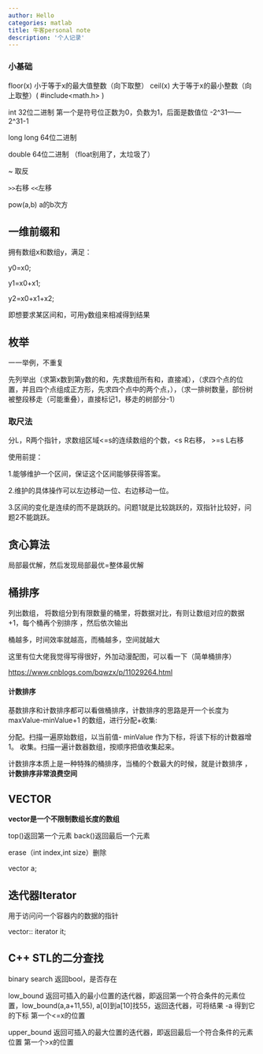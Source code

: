 ```yaml
---
author: Hello
categories: matlab
title: 牛客personal note
description: '个人记录'
---
```


### 小基础

floor(x) 小于等于x的最大值整数（向下取整）   ceil(x) 大于等于x的最小整数（向上取整）( \#include<math.h> )

int 32位二进制  第一个是符号位正数为0，负数为1，后面是数值位 -2^31——2^31-1 

long long 64位二进制

double 64位二进制  （float别用了，太垃圾了）

~ 取反

`>>`右移   `<<`左移

pow(a,b) a的b次方



## 一维前缀和

拥有数组x和数组y，满足：

y0=x0;

y1=x0+x1;

y2=x0+x1+x2;

即想要求某区间和，可用y数组来相减得到结果



## 枚举

一一举例，不重复

先列举出（求第x数到第y数的和，先求数组所有和，直接减），（求四个点的位置，并且四个点组成正方形，先求四个点中的两个点，），（求一排树数量，部份树被整段移走（可能重叠），直接标记1，移走的树部分-1）

### 取尺法

分L，R两个指针，求数组区域<=s的连续数组的个数，<s  R右移，              >=s    L右移

使用前提：

1.能够维护一个区间，保证这个区间能够获得答案。

2.维护的具体操作可以左边移动一位、右边移动一位。

3.区间的变化是连续的而不是跳跃的。问题1就是比较跳跃的，双指针比较好，问题2不能跳跃。



## 贪心算法

局部最优解，然后发现局部最优=整体最优解



## 桶排序

列出数组， 将数组分到有限数量的桶里，将数据对比，有则让数组对应的数据+1，每个桶再个别排序 ，然后依次输出

 桶越多，时间效率就越高，而桶越多，空间就越大 

这里有位大佬我觉得写得很好，外加动漫配图，可以看一下（简单桶排序）

 https://www.cnblogs.com/bqwzx/p/11029264.html 

#### 计数排序

基数排序和计数排序都可以看做桶排序，计数排序的思路是开一个长度为 maxValue-minValue+1 的数组，进行分配+收集:

 分配。扫描一遍原始数组，以当前值- minValue 作为下标，将该下标的计数器增1。 收集。扫描一遍计数器数组，按顺序把值收集起来。 

 计数排序本质上是一种特殊的桶排序，当桶的个数最大的时候，就是计数排序 ， **计数排序非常浪费空间** 



## VECTOR

**vector是一个不限制数组长度的数组**

top()返回第一个元素    back()返回最后一个元素

erase（int index,int size）删除

vector<int> a;



## 迭代器Iterator

用于访问问一个容器内的数据的指针

vector<int>:: iterator it;



## C++ STL的二分查找

binary search 返回bool，是否存在

low_bound 返回可插入的最小位置的迭代器，即返回第一个符合条件的元素位置，low_bound(a,a+11,55), a[0]到a[10]找55，返回迭代器，可将结果  -a  得到它的下标   第一个<=x的位置

upper_bound 返回可插入的最大位置的迭代器，即返回最后一个符合条件的元素位置      第一个>x的位置